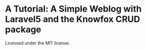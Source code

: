 # A Tutorial: A Simple Weblog with Laravel5 and the Knowfox CRUD package

Licensed under the MIT license.

